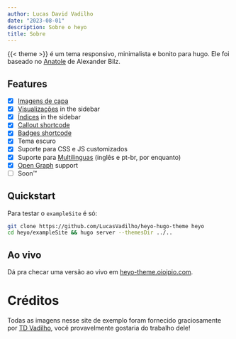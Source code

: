 ```yaml
---
author: Lucas David Vadilho
date: "2023-08-01"
description: Sobre o heyo
title: Sobre
---
```


{{< theme >}} é um tema responsivo, minimalista e bonito para hugo. Ele foi baseado no [Anatole](https://github.com/lxndrblz/anatole) de Alexander Bilz.

## Features

- [x] [Imagens de capa](https://heyo-theme.oioipio.com/pt-br/post/thumbnail/)
- [x] [Visualizações](https://heyo-theme.oioipio.com/pt-br/post/sketches/) in the sidebar
- [x] [Índices](https://heyo-theme.oioipio.com/pt-br/post/sketches/post/toc/) in the sidebar
- [x] [Callout shortcode](https://heyo-theme.oioipio.com/post/pt-br/callouts/)
- [x] [Badges shortcode](http://localhost:1313/pt-br/post/badges/)
- [x] Tema escuro
- [x] Suporte para CSS e JS customizados
- [x] Suporte para [Multilinguas](https://gohugo.io/content-management/multilingual/) (inglês e pt-br, por enquanto)
- [x] [Open Graph](https://gohugo.io/templates/internal/#configure-open-graph) support
- [ ] Soon™

## Quickstart

Para testar o `exampleSite` é só:

```sh
git clone https://github.com/LucasVadilho/heyo-hugo-theme heyo
cd heyo/exampleSite && hugo server --themesDir ../..
```

## Ao vivo

Dá pra checar uma versão ao vivo em [heyo-theme.oioipio.com](http://heyo-theme.oioipio.com/).

# Créditos

Todas as imagens nesse site de exemplo foram fornecido graciosamente por [TD Vadilho](https://www.tdvadilho.com/), você provavelmente gostaria do trabalho dele!